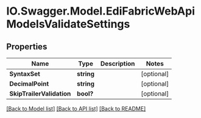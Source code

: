 # IO.Swagger.Model.EdiFabricWebApiModelsValidateSettings
## Properties

Name | Type | Description | Notes
------------ | ------------- | ------------- | -------------
**SyntaxSet** | **string** |  | [optional] 
**DecimalPoint** | **string** |  | [optional] 
**SkipTrailerValidation** | **bool?** |  | [optional] 

[[Back to Model list]](../README.md#documentation-for-models) [[Back to API list]](../README.md#documentation-for-api-endpoints) [[Back to README]](../README.md)

